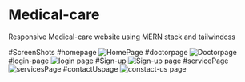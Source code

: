# Medical-care
Responsive Medical-care website using MERN stack and tailwindcss 

#ScreenShots
#homepage
![HomePage](https://github.com/Shubhamkanskar/Medical-care/assets/142893960/6fb51daf-6c96-42c1-867b-eaf6c5dae481)
#doctorpage
![Doctorpage](https://github.com/Shubhamkanskar/Medical-care/assets/142893960/ba55e582-ee4e-4df9-af9e-a828c889949b)
#login-page
![login page](https://github.com/Shubhamkanskar/Medical-care/assets/142893960/54641d13-4578-4aeb-82f5-80b92d9b566d)
#Sign-up
![Sign-up page](https://github.com/Shubhamkanskar/Medical-care/assets/142893960/0966ef42-9299-4015-a99f-ee6b369b6bcc)
#servicePage
![servicesPage](https://github.com/Shubhamkanskar/Medical-care/assets/142893960/a76e7073-7401-4248-8fe5-e2b356ae88c6)
#contactUspage
![constact-us page](https://github.com/Shubhamkanskar/Medical-care/assets/142893960/46192ac2-7b9a-4e64-858e-82322af0efd8)






